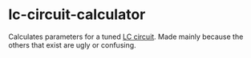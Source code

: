 # lc-circuit-calculator
Calculates parameters for a tuned [LC circuit](https://en.wikipedia.org/wiki/LC_circuit). Made mainly because the others that exist are ugly or confusing.
